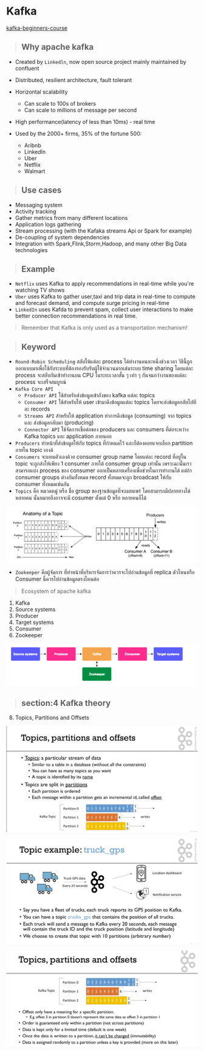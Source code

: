 # Kafka

[kafka-beginners-course](https://github.com/simplesteph/kafka-beginners-course)

> ## Why apache kafka

- Created by `Linkedln`, now open source project mainly maintained by confluent
- Distributed, resilient architecture, fault tolerant
- Horizontal scalability
  - Can scale to 100s of brokers
  - Can scale to millions of message per second
- High performance(latency of less than 10ms) - real time
- Used by the 2000+ firms, 35% of the fortune 500:

  - Aribnb
  - LinkedIn
  - Uber
  - Netflix
  - Walmart

> ## Use cases

- Messaging system
- Activity tracking
- Gather metrics from many different locations
- Application logs gathering
- Stream processing (with the Kafaka streams Api or Spark for example)
- De-coupling of system dependencies
- Integration with Spark,Flink,Storm,Hadoop, and many other Big Data technologies

> ## Example

- `Netflix` uses Kafka to apply recommendations in real-time while you're watching TV shows
- `Uber` uses Kafka to gather user,taxi and trip data in real-time to compute and forecast demand, and compute surge pricing in real-time
- `LinkedIn` uses Kafda to prevent spam, collect user interactions to make better connection recommendations in real time.

> Remember that Kafka is only used as a transportation mechanism!

> ## Keyword

- `Round-Robin Scheduling` สลับให้แต่ละ process ได้ทำงานคนละหนึ่งช่วงเวลา
  วิธีนี้ถูกออกแบบมาเพื่อใช้กับระบบที่ต้องรองรับรับผู้ใช้จำนวนมากเช่นระบบ time sharing โดยแต่ละ process จะสลับกันเข้าทำงานบน CPU ในระยะเวลาสั้น ๆ เท่า ๆ กันจนกว่างานของแต่ละ process จะเสร็จสมบูรณ์
- `Kafka Core API`
  - `Producer API` ใช้สำหรับส่งข้อมูลเข้าถังของ kafka แต่ละ topics
  - `Consumer API` ใช้สำหรับให้ user เข้ามาดึงข้อมูลแต่ละ topics โดยจะส่งข้อมูลกลับไปทีละ records
  - `Streams API` สำหรับให้ application ทำการดึงข้อมูล (consuming) จาก topics และ ส่งข้อมูลกลับมา (producing)
  - `Connector API` ใช้จัดการเชื่อต่อของ producers และ consumers ที่ต่อระหว่าง Kafka topics และ application ภายนอก
- `Producers` ทำหน้าที่ส่งข้อมูลให้กับ topics ที่กำหนดไว้ และก็ต้องคอยแจกเลือก partition ภายใน topic เองด้
- `Consumers` จะแทนตัวเองด้วย consumer group name โดยแต่ละ record ที่อยู่ใน topic จะถูกส่งให้เพียง 1 consumer ภายใต้ consumer group เท่านั้น เพราะฉะนั้นเราสามารถแบ่ง process ของ consumer ออกเป็นหลายเครื่องเพื่อช่วยในการทำงานได้ แต่ถ้า consumer groups ต่างกันทั้งหมด record ทั้งหมดจะถูก broadcast ให้กับ consumer ทั้งหมดเช่นกัน
- `Topics` คือ หมวดหมู่ หรือ ชื่อ group ของฐานข้อมูลที่จะเผยแพร่ โดยสามารถมีปลายทางได้หลายคน นั้นหมายถึงอาจจะมี cosumer ตั้งแต่ 0 หรือ หลายคนก็ได้

![topics](./images/topics.png)

- `Zookeeper` คือผู้จัดการ ที่ทำหน้าที่บริหารจัดการว่าควรจะไปอ่านข้อมูลที่ replica ตัวไหนหรือ Consumer นี้ควรไปอ่านข้อมูลตรงไหนต่อ

> Ecosystem of apache kafka

1. Kafka
2. Source systems
3. Producer
4. Target systems
5. Consumer
6. Zookeeper

![Ecosystem](./images/ecosystem.png)

> ## section:4 Kafka theory

8. Topics, Partitions and Offsets

![topics-partitions-offsets](./images/topics-partitions-offsets.png)

![topics-ex](./images/topics-ex.png)

![topics-partitions-offsets](./images/topics-partitions-offsets-2.png)
